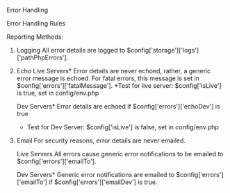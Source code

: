 Error Handling

Error Handling Rules

Reporting Methods:

1. Logging
    All error details are logged to $config['storage']['logs']['pathPhpErrors'].

2. Echo
    Live Servers*
    Error details are never echoed, rather, a generic error message is echoed. For fatal errors, this message is set in $config['errors']['fatalMessage'].
    *Test for live server: $config['isLive'] is true, set in config/env.php

    Dev Servers*
    Error details are echoed if $config['errors']['echoDev'] is true<br>
    * Test for Dev Server: $config['isLive'] is false, set in config/env.php
    
3. Email
    For security reasons, error details are never emailed.

    Live Servers
    All errors cause generic error notifications to be emailed to $config['errors']['emailTo'].
    
    Dev Servers*
    Generic error notifications are emailed to $config['errors']['emailTo'] if $config['errors']['emailDev'] is true.